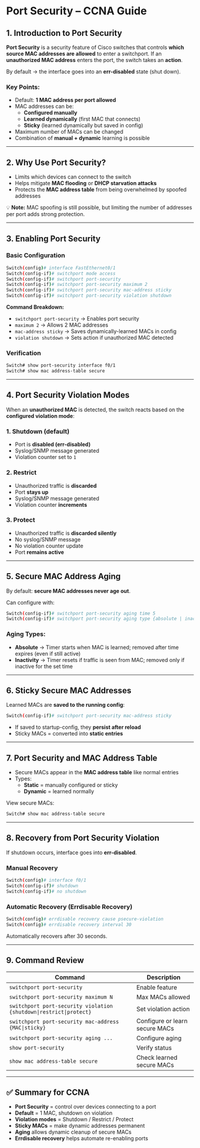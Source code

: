 # Port Security – CCNA Guide

## 1. Introduction to Port Security

**Port Security** is a security feature of Cisco switches that controls **which source MAC addresses are allowed** to enter a switchport. If an **unauthorized MAC address** enters the port, the switch takes an **action**.

By default → the interface goes into an **err-disabled** state (shut down).

### Key Points:

- Default: **1 MAC address per port allowed**
- MAC addresses can be:
  - **Configured manually**
  - **Learned dynamically** (first MAC that connects)
  - **Sticky** (learned dynamically but saved in config)
- Maximum number of MACs can be changed
- Combination of **manual + dynamic** learning is possible

---

## 2. Why Use Port Security?

- Limits which devices can connect to the switch
- Helps mitigate **MAC flooding** or **DHCP starvation attacks**
- Protects the **MAC address table** from being overwhelmed by spoofed addresses

💡 **Note:** MAC spoofing is still possible, but limiting the number of addresses per port adds strong protection.

---

## 3. Enabling Port Security

### Basic Configuration

```bash
Switch(config)# interface FastEthernet0/1
Switch(config-if)# switchport mode access
Switch(config-if)# switchport port-security
Switch(config-if)# switchport port-security maximum 2
Switch(config-if)# switchport port-security mac-address sticky
Switch(config-if)# switchport port-security violation shutdown
```

**Command Breakdown:**
- `switchport port-security` → Enables port security
- `maximum 2` → Allows 2 MAC addresses
- `mac-address sticky` → Saves dynamically-learned MACs in config
- `violation shutdown` → Sets action if unauthorized MAC detected

### Verification

```bash
Switch# show port-security interface f0/1
Switch# show mac address-table secure
```

---

## 4. Port Security Violation Modes

When an **unauthorized MAC** is detected, the switch reacts based on the **configured violation mode**:

### 1. Shutdown (default)

- Port is **disabled (err-disabled)**
- Syslog/SNMP message generated
- Violation counter set to `1`

### 2. Restrict

- Unauthorized traffic is **discarded**
- Port **stays up**
- Syslog/SNMP message generated
- Violation counter **increments**

### 3. Protect

- Unauthorized traffic is **discarded silently**
- No syslog/SNMP message
- No violation counter update
- Port **remains active**

---

## 5. Secure MAC Address Aging

By default: **secure MAC addresses never age out**.

Can configure with:

```bash
Switch(config-if)# switchport port-security aging time 5
Switch(config-if)# switchport port-security aging type {absolute | inactivity}
```

### Aging Types:

- **Absolute** → Timer starts when MAC is learned; removed after time expires (even if still active)
- **Inactivity** → Timer resets if traffic is seen from MAC; removed only if inactive for the set time

---

## 6. Sticky Secure MAC Addresses

Learned MACs are **saved to the running config**:

```bash
Switch(config-if)# switchport port-security mac-address sticky
```

- If saved to startup-config, they **persist after reload**
- Sticky MACs = converted into **static entries**

---

## 7. Port Security and MAC Address Table

- Secure MACs appear in the **MAC address table** like normal entries
- Types:
  - **Static** = manually configured or sticky
  - **Dynamic** = learned normally

View secure MACs:

```bash
Switch# show mac address-table secure
```

---

## 8. Recovery from Port Security Violation

If shutdown occurs, interface goes into **err-disabled**.

### Manual Recovery

```bash
Switch(config)# interface f0/1
Switch(config-if)# shutdown
Switch(config-if)# no shutdown
```

### Automatic Recovery (Errdisable Recovery)

```bash
Switch(config)# errdisable recovery cause psecure-violation
Switch(config)# errdisable recovery interval 30
```

Automatically recovers after 30 seconds.

---

## 9. Command Review

| Command | Description |
|---------|-------------|
| `switchport port-security` | Enable feature |
| `switchport port-security maximum N` | Max MACs allowed |
| `switchport port-security violation {shutdown\|restrict\|protect}` | Set violation action |
| `switchport port-security mac-address {MAC\|sticky}` | Configure or learn secure MACs |
| `switchport port-security aging ...` | Configure aging |
| `show port-security` | Verify status |
| `show mac address-table secure` | Check learned secure MACs |

---

## ✅ Summary for CCNA

- **Port Security** = control over devices connecting to a port
- **Default** = 1 MAC, shutdown on violation
- **Violation modes** = Shutdown / Restrict / Protect
- **Sticky MACs** = make dynamic addresses permanent
- **Aging** allows dynamic cleanup of secure MACs
- **Errdisable recovery** helps automate re-enabling ports